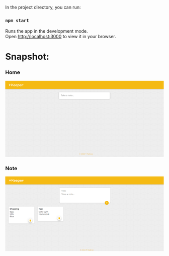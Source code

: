 In the project directory, you can run:

### `npm start`

Runs the app in the development mode.\
Open [http://localhost:3000](http://localhost:3000) to view it in your browser.

# Snapshot:

### Home
![Home](home.PNG)

### Note
![Notes](notes.PNG)
